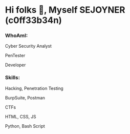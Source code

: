 # Hi folks 👋, Myself SEJOYNER (c0ff33b34n)

### WhoAmI:
<p>Cyber Security Analyst</p>
<p>PenTester</p>
<p>Developer</p>

### Skills:
<p>Hacking, Penetration Testing</p>
<p>BurpSuite, Postman</p>
<p>CTFs</P>
<p>HTML, CSS, JS</p>
<p>Python, Bash Script</p>
